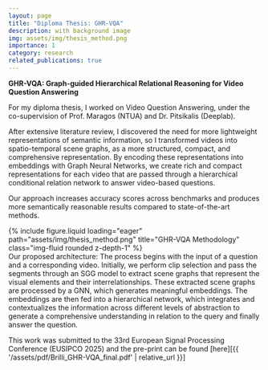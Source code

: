 ```yaml
---
layout: page
title: "Diploma Thesis: GHR-VQA"
description: with background image
img: assets/img/thesis_method.png
importance: 1
category: research
related_publications: true
---
```

**GHR-VQA: Graph-guided Hierarchical Relational Reasoning for Video Question Answering**

For my diploma thesis, I worked on Video Question Answering, under the co-supervision of Prof. Maragos (NTUA) and Dr. Pitsikalis (Deeplab).

After extensive literature review, I discovered the need for more lightweight representations of semantic information, so I transformed videos into spatio-temporal scene graphs, as a more structured, compact, and comprehensive representation. By encoding these representations into embeddings with Graph Neural Networks, we create rich and compact representations for each video that are passed through a hierarchical conditional relation network to answer video-based questions. 

Our approach increases accuracy scores across benchmarks and produces more semantically reasonable results compared to state-of-the-art methods.

<div class="row">
    <div class="col-sm mt-3 mt-md-0">
        {% include figure.liquid loading="eager" path="assets/img/thesis_method.png" title="GHR-VQA Methodology" class="img-fluid rounded z-depth-1" %}
    </div>
</div>
<div class="caption">
    Our proposed architecture: The process begins with the input of a question and a corresponding video. Initially, we perform clip selection and pass the segments through an SGG model to extract scene graphs that represent the visual elements and their interrelationships. These extracted scene graphs are processed by a GNN, which generates meaningful embeddings. The embeddings are then fed into a hierarchical network, which integrates and contextualizes the information across different levels of abstraction to generate a comprehensive understanding in relation to the query and finally answer the question.
</div>

This work was submitted to the 33rd European Signal Processing Conference (EUSIPCO 2025) and the pre-print can be found [here][{{ '/assets/pdf/Brilli_GHR-VQA_final.pdf' | relative_url }}]